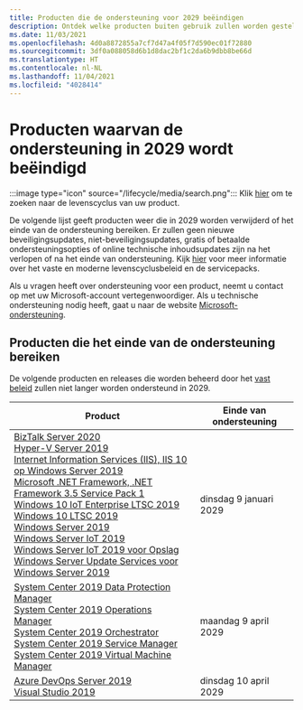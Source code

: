 ```yaml
---
title: Producten die de ondersteuning voor 2029 beëindigen
description: Ontdek welke producten buiten gebruik zullen worden gesteld, het einde van de ondersteuning bereiken of worden verplaatst van de basisondersteuning naar de uitgebreide ondersteuning in 2029.
ms.date: 11/03/2021
ms.openlocfilehash: 4d0a8872855a7cf7d47a4f05f7d590ec01f72880
ms.sourcegitcommit: 3df0a088058d6b1d8dac2bf1c2da6b9dbb8be66d
ms.translationtype: HT
ms.contentlocale: nl-NL
ms.lasthandoff: 11/04/2021
ms.locfileid: "4028414"
---
```

# <a name="products-ending-support-in-2029"></a>Producten waarvan de ondersteuning in 2029 wordt beëindigd

:::image type="icon" source="/lifecycle/media/search.png":::
Klik [hier](/lifecycle/products/) om te zoeken naar de levenscyclus van uw product.

De volgende lijst geeft producten weer die in 2029 worden verwijderd of het einde van de ondersteuning bereiken. Er zullen geen nieuwe beveiligingsupdates, niet-beveiligingsupdates, gratis of betaalde ondersteuningsopties of online technische inhoudsupdates zijn na het verlopen of na het einde van ondersteuning. Kijk [hier](/lifecycle/overview/product-end-of-support-overview) voor meer informatie over het vaste en moderne levenscyclusbeleid en de servicepacks.

Als u vragen heeft over ondersteuning voor een product, neemt u contact op met uw Microsoft-account vertegenwoordiger. Als u technische ondersteuning nodig heeft, gaat u naar de website [Microsoft-ondersteuning](https://support.microsoft.com/contactus/?ws=support).





## <a name="products-reaching-end-of-support"></a>Producten die het einde van de ondersteuning bereiken

De volgende producten en releases die worden beheerd door het [vast beleid](/lifecycle/policies/fixed) zullen niet langer worden ondersteund in 2029.

| Product | Einde van ondersteuning |
| --- | --- |
| [BizTalk Server 2020](/lifecycle/products/biztalk-server-2020?branch=live)<br>[Hyper-V Server 2019](/lifecycle/products/hyperv-server-2019?branch=live)<br>[Internet Information Services (IIS), IIS 10 op Windows Server 2019](/lifecycle/products/internet-information-services-iis?branch=live)<br>[Microsoft .NET Framework, .NET Framework 3.5 Service Pack 1](/lifecycle/products/microsoft-net-framework?branch=live)<br>[Windows 10 IoT Enterprise LTSC 2019](/lifecycle/products/windows-10-iot-enterprise-ltsc-2019?branch=live)<br>[Windows 10 LTSC 2019](/lifecycle/products/windows-10-ltsc-2019?branch=live)<br>[Windows Server 2019](/lifecycle/products/windows-server-2019?branch=live)<br>[Windows Server IoT 2019](/lifecycle/products/windows-server-iot-2019?branch=live)<br>[Windows Server IoT 2019 voor Opslag](/lifecycle/products/windows-server-iot-2019-for-storage?branch=live)<br>[Windows Server Update Services voor Windows Server 2019](/lifecycle/products/windows-server-update-services-for-windows-server-2019?branch=live)<br> | dinsdag 9 januari 2029 |
| [System Center 2019 Data Protection Manager](/lifecycle/products/system-center-2019-data-protection-manager?branch=live)<br>[System Center 2019 Operations Manager](/lifecycle/products/system-center-2019-operations-manager?branch=live)<br>[System Center 2019 Orchestrator](/lifecycle/products/system-center-2019-orchestrator?branch=live)<br>[System Center 2019 Service Manager](/lifecycle/products/system-center-2019-service-manager?branch=live)<br>[System Center 2019 Virtual Machine Manager](/lifecycle/products/system-center-2019-virtual-machine-manager?branch=live)<br> | maandag 9 april 2029 |
| [Azure DevOps Server 2019](/lifecycle/products/azure-devops-server-2019?branch=live)<br>[Visual Studio 2019](/lifecycle/products/visual-studio-2019?branch=live)<br> | dinsdag 10 april 2029 |


